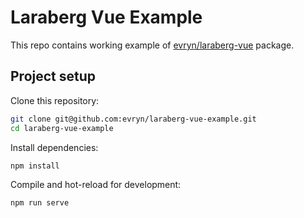 # Laraberg Vue Example

This repo contains working example of [evryn/laraberg-vue](https://github.com/evryn/laraberg-vue) package.

## Project setup

Clone this repository:
```bash
git clone git@github.com:evryn/laraberg-vue-example.git
cd laraberg-vue-example
```

Install dependencies:
```
npm install
```

Compile and hot-reload for development:
```
npm run serve
```
